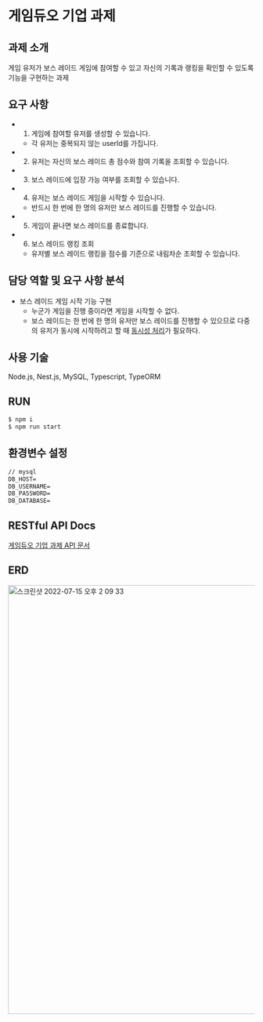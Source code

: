 # 게임듀오 기업 과제

## 과제 소개
게임 유저가 보스 레이드 게임에 참여할 수 있고 자신의 기록과 랭킹을 확인할 수 있도록 기능을 구현하는 과제

## 요구 사항
- 1. 게임에 참여할 유저를 생성할 수 있습니다.
    - 각 유저는 중복되지 않는 userId를 가집니다.
- 2. 유저는 자신의 보스 레이드 총 점수와 참여 기록을 조회할 수 있습니다.
- 3. 보스 레이드에 입장 가능 여부를 조회할 수 있습니다.
- 4. 유저는 보스 레이드 게임을 시작할 수 있습니다.
    - 반드시 한 번에 한 명의 유저만 보스 레이드를 진행할 수 있습니다.
- 5. 게임이 끝나면 보스 레이드를 종료합니다.
- 6. 보스 레이드 랭킹 조회
    - 유저별 보스 레이드 랭킹을 점수를 기준으로 내림차순 조회할 수 있습니다. 


## 담당 역할 및 요구 사항 분석
- 보스 레이드 게임 시작 기능 구현
    - 누군가 게임을 진행 중이라면 게임을 시작할 수 없다.
    - 보스 레이드는 한 번에 한 명의 유저만 보스 레이드를 진행할 수 있으므로 다중의 유저가 동시에 시작하려고 할 때 [동시성 처리](https://velog.io/@zooyeop/%EC%9B%90%ED%8B%B0%EB%93%9C-%ED%94%84%EB%A6%AC%EC%98%A8%EB%B3%B4%EB%94%A9-%EB%B0%B1%EC%97%94%EB%93%9C-%EC%BD%94%EC%8A%A4-3%EC%A3%BC%EC%B0%A8-%ED%9B%84%EA%B8%B0)가 필요하다.

## 사용 기술
Node.js, Nest.js, MySQL, Typescript, TypeORM

## RUN
```markdown
$ npm i
$ npm run start
``` 
## 환경변수 설정
```markdown
// mysql
DB_HOST=
DB_USERNAME=
DB_PASSWORD=
DB_DATABASE=
```

## RESTful API Docs
[게임듀오 기업 과제 API 문서](https://shininggiver.gitbook.io/gameduo/reference/api-reference)

## ERD
<img width="875" alt="스크린샷 2022-07-15 오후 2 09 33" src="https://user-images.githubusercontent.com/85995802/179514460-98bb7172-9d54-4d9d-a2f4-2f071dfa04ed.png">
